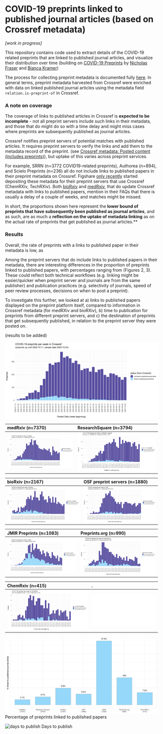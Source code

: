 # COVID-19 preprints linked to published journal articles (based on Crossref metadata)

*[work in progress]*

This repository contains code used to extract details of the COVID-19 related preprints that are linked to published journal articles, and visualize their distribution over time (building on [COVID-19 Preprints](https://github.com/nicholasmfraser/covid19_preprints) by [Nicholas Fraser](https://orcid.org/0000-0002-7582-6339) and [Bianca Kramer](https://orcid.org/0000-0002-5965-6560))


The process for collecting preprint metadata is documented fully [here](covid19_preprints_published.Rmd). In general terms, preprint metadata harvested from Crossref were enriched with data on linked published journal articles using the metadata field `relation.is-preprint-of` in Crossref.  

### A note on coverage
The coverage of links to published articles in Crossref is **expected to be incomplete** - not all preprint servers include such links in their metadata, and those that do might do so with a time delay and might miss cases where preprints are subsequently published as journal articles. 

Crossref notifies preprint servers of potential matches with published articles. It requires preprint servers to verify the links and add them to the metadata record of the preprint. 
(see [Crossref metadata: Posted content (includes preprints)](https://support.crossref.org/hc/en-us/articles/213126346-Posted-content-includes-preprints#assoc)), but uptake of this varies across preprint services.

For example, SRRN (n=3772 COVID19-related preprints), Authorea (n=894), and Scielo Preprints (n=236) all do not include links to published papers in their preprint metadata on Crossref. Figshare [only recently](https://twitter.com/figshare/status/1277516684358803461) started depositing these metadata for their preprint servers that use Crossref (ChemRXiv, TechRXiv). Both [bioRxiv](https://www.biorxiv.org/about/FAQ) and [medRxiv](https://www.medrxiv.org/about/FAQ), that do update Crossref metadata with links to published papers, mention in their FAQs that there is usually a delay of a couple of weeks, and matches might be missed. 

In short, the proportions shown here represent the **lower bound of preprints that have subsequently been published as journal articles**, and as such, are as much a **reflection on the uptake of metadata linking** as on the actual rate of preprints that get published as journal articles.** 

### Results
Overall, the rate of preprints with a links to published paper in their metadata is low,  as  

Among the preprint servers that do include links to published papers in their metadata, there are interesting differences in the proportion of preprints linked to published papers, with percentages ranging from  (Figures 2, 3). These could reflect both technical workflows (e.g. linking  might be easier/quicker when preprint server and journals are from the same publisher) and publication practices (e.g. selectivity of journals, speed of peer review processes, decisions on when to post a preprint).

To investigate this further, we looked at a) links to published papers displayed on the preprint platform itself, compared to information in Crossref metadata (for medRXiv and bioRXiv), b) time to publication for preprints from different preprint servers, and c) the destination of preprints that get subsequently published, in relation to the preprint server they were posted on. 

(results to be added)

![](outputs/figures/preprints_published/covid19_preprints_published_week.png)




medRxiv (n=7370) | ResearchSquare (n=3794)
:--------------------------|:----------------------------|
![COVID-19 preprints per week - medRxiv](outputs/figures/preprints_published/covid19_preprints_published_medRxiv_week.png) | ![COVID-19 preprints per week - ResearchSquare](outputs/figures/preprints_published/covid19_preprints_published_Research%20Square_week.png)

bioRxiv (n=2167) | OSF preprint servers (n=1880)
:--------------------------|:----------------------------|
![COVID-19 preprints per week - bioRxiv](outputs/figures/preprints_published/covid19_preprints_published_bioRxiv_week.png) | ![COVID-19 preprints per week - OSF](outputs/figures/preprints_published/covid19_preprints_published_OSF_week.png)

JMIR Preprints (n=1083) | Preprints.org (n=990)
:--------------------------|:----------------------------|
![COVID-19 preprints per week - JMIR](outputs/figures/preprints_published/covid19_preprints_published_JMIR_week.png) | ![COVID-19 preprints per week - Preprints.org](outputs/figures/preprints_published/covid19_preprints_published_Preprints.org_week.png)

ChemRxiv (n=415) | .
:--------------------------|:----------------------------|
![COVID-19 preprints per week - ChemRXiv](outputs/figures/preprints_published/covid19_preprints_published_ChemRxiv_week.png) | ![empty](outputs/figures/preprints_published/empty.png)

![percentage of preprints linked to published papers](outputs/figures/preprints_published/covid19_preprints_published_percentage.png)
Percentage of preprints linked to published papers

![days to publish](outputs/figures/days_to_publish/days_t0_publish_sources.png)
Days to publish

